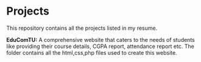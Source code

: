 # Projects
This repository contains all the projects listed in my resume.


**EduComTU:** A comprehensive website that caters to the needs of students like providing their course 
details, CGPA report, attendance report etc.
The folder contains all the html,css,php files used to create this website.
